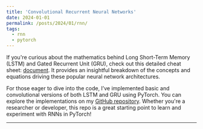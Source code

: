 ```yaml
---
title: 'Convolutional Recurrent Neural Networks'
date: 2024-01-01
permalink: /posts/2024/01/rnn/
tags:
  - rnn
  - pytorch
---
```


If you're curious about the mathematics behind Long Short-Term Memory (LSTM) and Gated Recurrent Unit (GRU), check out this detailed cheat sheet: [document](https://vilhess.github.io/files/rnn.pdf). It provides an insightful breakdown of the concepts and equations driving these popular neural network architectures.

For those eager to dive into the code, I’ve implemented basic and convolutional versions of both LSTM and GRU using PyTorch. You can explore the implementations on my [GitHub repository](https://github.com/vilhess/codes/tree/main/rnn). Whether you're a researcher or developer, this repo is a great starting point to learn and experiment with RNNs in PyTorch!

------
